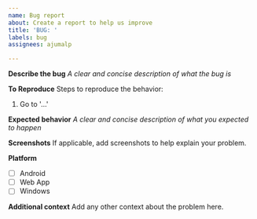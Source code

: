 ```yaml
---
name: Bug report
about: Create a report to help us improve
title: 'BUG: '
labels: bug
assignees: ajumalp

---
```


**Describe the bug**
*A clear and concise description of what the bug is*

**To Reproduce**
Steps to reproduce the behavior:
1. Go to '...'

**Expected behavior**
*A clear and concise description of what you expected to happen*

**Screenshots**
If applicable, add screenshots to help explain your problem.

**Platform**
- [ ] Android
- [ ] Web App
- [ ] Windows

**Additional context**
Add any other context about the problem here.
